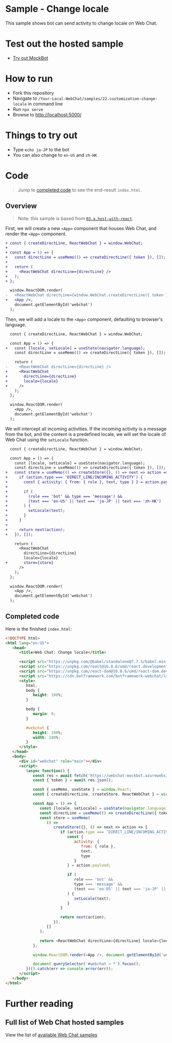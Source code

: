 # Sample - Change locale

This sample shows bot can send activity to change locale on Web Chat.

# Test out the hosted sample

-  [Try out MockBot](https://microsoft.github.io/BotFramework-WebChat/22.customization-change-locale)

# How to run

-  Fork this repository
-  Navigate to `/Your-Local-WebChat/samples/22.customization-change-locale` in command line
-  Run `npx serve`
-  Browse to [http://localhost:5000/](http://localhost:5000/)

# Things to try out

-  Type `echo ja-JP` to the bot
-  You can also change to `en-US` and `zh-HK`

# Code

> Jump to [completed code](#completed-code) to see the end-result `index.html`.

## Overview

> Note: this sample is based from [`03.a.host-with-react`](https://github.com/microsoft/BotFramework-WebChat/tree/master/samples/03.a.host-with-react).

First, we will create a new `<App>` component that houses Web Chat, and render the `<App>` component.

```diff
+ const { createDirectLine, ReactWebChat } = window.WebChat;
+
+ const App = () => {
+   const directLine = useMemo(() => createDirectLine({ token }), []);
+
+   return (
+     <ReactWebChat directLine={directLine} />
+   );
+ };

  window.ReactDOM.render(
-   <ReactWebChat directLine={window.WebChat.createDirectLine({ token })} />,
+   <App />,
    document.getElementById('webchat')
  );
```

Then, we will add a locale to the `<App>` component, defaulting to browser's language.

```diff
  const { createDirectLine, ReactWebChat } = window.WebChat;

  const App = () => {
+   const [locale, setLocale] = useState(navigator.language);
    const directLine = useMemo(() => createDirectLine({ token }), []);

    return (
-     <ReactWebChat directLine={directLine} />
+     <ReactWebChat
+       directLine={directLine}
+       locale={locale}
+     />
    );
  };

  window.ReactDOM.render(
    <App />,
    document.getElementById('webchat')
  );
```

We will intercept all incoming activities. If the incoming activity is a message from the bot, and the content is a predefined locale, we will set the locale of Web Chat using the `setLocale` function.

```diff
  const { createDirectLine, ReactWebChat } = window.WebChat;

  const App = () => {
    const [locale, setLocale] = useState(navigator.language);
    const directLine = useMemo(() => createDirectLine({ token }), []);
+   const store = useMemo(() => createStore({}, () => next => action => {
+     if (action.type === 'DIRECT_LINE/INCOMING_ACTIVITY') {
+       const { activity: { from: { role }, text, type } } = action.payload;
+
+       if (
+         (role === 'bot' && type === 'message') &&
+         (text === 'en-US' || text === 'ja-JP' || text === 'zh-HK')
+       ) {
+         setLocale(text);
+       }
+     }
+
+     return next(action);
+   }), []);

    return (
      <ReactWebChat
        directLine={directLine}
        locale={locale}
+       store={store}
      />
    );
  };

  window.ReactDOM.render(
    <App />,
    document.getElementById('webchat')
  );
```

## Completed code

Here is the finished `index.html`:

```html
<!DOCTYPE html>
<html lang="en-US">
   <head>
      <title>Web Chat: Change locale</title>

      <script src="https://unpkg.com/@babel/standalone@7.7.5/babel.min.js"></script>
      <script src="https://unpkg.com/react@16.8.6/umd/react.development.js"></script>
      <script src="https://unpkg.com/react-dom@16.8.6/umd/react-dom.development.js"></script>
      <script src="https://cdn.botframework.com/botframework-webchat/latest/webchat.js"></script>
      <style>
         html,
         body {
            height: 100%;
         }

         body {
            margin: 0;
         }

         #webchat {
            height: 100%;
            width: 100%;
         }
      </style>
   </head>
   <body>
      <div id="webchat" role="main"></div>
      <script>
         (async function() {
            const res = await fetch('https://webchat-mockbot.azurewebsites.net/directline/token', { method: 'POST' });
            const { token } = await res.json();

            const { useMemo, useState } = window.React;
            const { createDirectLine, createStore, ReactWebChat } = window.WebChat;

            const App = () => {
               const [locale, setLocale] = useState(navigator.language);
               const directLine = useMemo(() => createDirectLine({ token }), []);
               const store = useMemo(
                  () =>
                     createStore({}, () => next => action => {
                        if (action.type === 'DIRECT_LINE/INCOMING_ACTIVITY') {
                           const {
                              activity: {
                                 from: { role },
                                 text,
                                 type
                              }
                           } = action.payload;

                           if (
                              role === 'bot' &&
                              type === 'message' &&
                              (text === 'en-US' || text === 'ja-JP' || text === 'zh-HK')
                           ) {
                              setLocale(text);
                           }
                        }

                        return next(action);
                     }),
                  []
               );

               return <ReactWebChat directLine={directLine} locale={locale} store={store} />;
            };

            window.ReactDOM.render(<App />, document.getElementById('webchat'));

            document.querySelector('#webchat > *').focus();
         })().catch(err => console.error(err));
      </script>
   </body>
</html>
```

# Further reading

## Full list of Web Chat hosted samples

View the list of [available Web Chat samples](https://github.com/microsoft/BotFramework-WebChat/tree/master/samples)
